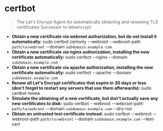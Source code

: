 # certbot
> The Let's Encrypt Agent for automatically obtaining and renewing TLS certificates
> Successor to letsencrypt
- **Obtain a new certificate via webroot authorization, but do not install it automatically:**
sudo certbot certonly --webroot --webroot-path `path/to/webroot` --domain `subdomain.example.com`
- **Obtain a new certificate via nginx authorization, installing the new certificate automatically:**
sudo certbot --nginx --domain `subdomain.example.com`
- **Obtain a new certificate via apache authorization, installing the new certificate automatically:**
sudo certbot --apache --domain `subdomain.example.com`
- **Renew all Let's Encrypt certificates that expire in 30 days or less (don't forget to restart any servers that use them afterwards):**
sudo certbot renew
- **Simulate the obtaining of a new certificate, but don't actually save any new certificates to disk:**
sudo certbot --webroot --webroot-path `path/to/webroot` --domain `subdomain.example.com` --dry-run
- **Obtain an untrusted test certificate instead:**
sudo certbot --webroot --webroot-path `path/to/webroot` --domain `subdomain.example.com` --test-cert
